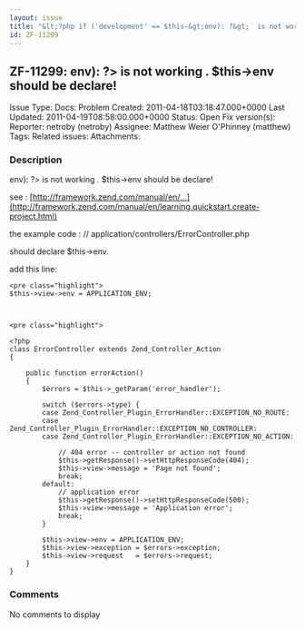```yaml
---
layout: issue
title: "&lt;?php if ('development' == $this-&gt;env): ?&gt;  is not working . $this-&gt;env should be declare!"
id: ZF-11299
---
```


ZF-11299: <?php if ('development' == $this->env): ?> is not working . $this->env should be declare!
---------------------------------------------------------------------------------------------------

 Issue Type: Docs: Problem Created: 2011-04-18T03:18:47.000+0000 Last Updated: 2011-04-19T08:58:00.000+0000 Status: Open Fix version(s): 
 Reporter:  netroby (netroby)  Assignee:  Matthew Weier O'Phinney (matthew)  Tags: 
 Related issues: 
 Attachments: 
### Description

<?php if ('development' == $this->env): ?> is not working . $this->env should be declare!

see : [http://framework.zend.com/manual/en/…](http://framework.zend.com/manual/en/learning.quickstart.create-project.html)

the example code : // application/controllers/ErrorController.php

should declare $this->env.

add this line:

 
    <pre class="highlight">
    $this->view->env = APPLICATION_ENV;


 
    <pre class="highlight">
    
    <?php
    class ErrorController extends Zend_Controller_Action
    {
    
        public function errorAction()
        {
            $errors = $this->_getParam('error_handler');
    
            switch ($errors->type) {
            case Zend_Controller_Plugin_ErrorHandler::EXCEPTION_NO_ROUTE:
            case Zend_Controller_Plugin_ErrorHandler::EXCEPTION_NO_CONTROLLER:
            case Zend_Controller_Plugin_ErrorHandler::EXCEPTION_NO_ACTION:
    
                // 404 error -- controller or action not found
                $this->getResponse()->setHttpResponseCode(404);
                $this->view->message = 'Page not found';
                break;
            default:
                // application error
                $this->getResponse()->setHttpResponseCode(500);
                $this->view->message = 'Application error';
                break;
            }
    
            $this->view->env = APPLICATION_ENV;
            $this->view->exception = $errors->exception;
            $this->view->request   = $errors->request;
        }
    }


 

 

### Comments

No comments to display